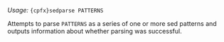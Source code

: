 *Usage:* `{cpfx}sedparse PATTERNS`

Attempts to parse `PATTERNS` as a series of one or more sed patterns and outputs information about whether parsing was successful.
